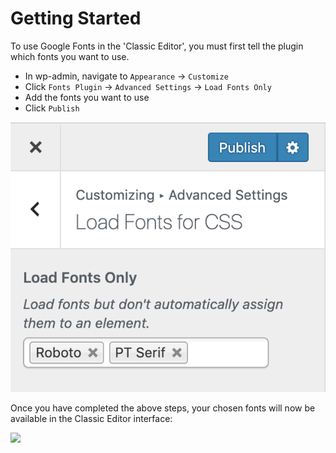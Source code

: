 # Getting Started

To use Google Fonts in the 'Classic Editor', you must first tell the plugin which fonts you want to use.&#x20;

* In wp-admin, navigate to `Appearance` → `Customize`
* Click `Fonts Plugin` → `Advanced Settings` → `Load Fonts Only`
* Add the fonts you want to use
* Click `Publish`

![](<../.gitbook/assets/image (24).png>)

Once you have completed the above steps, your chosen fonts will now be available in the Classic Editor interface:

![](<../.gitbook/assets/2019-07-25 12.48.23.gif>)
